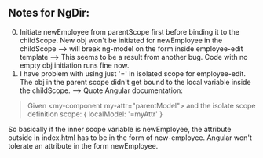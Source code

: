 ## Notes for NgDir:
0. Initiate newEmployee from parentScope first before binding it to the childScope. New obj won't be initiated for newEmployee in the childScope --> will break ng-model on the form inside employee-edit template --> This seems to be a result from another bug. Code with no empty obj initiation runs fine now.
1. I have problem with using just '=' in isolated scope for employee-edit. The obj in the parent scope didn't get bound to the local variable inside the childScope. --> Quote Angular documentation:

> Given <my-component my-attr="parentModel"\> and the isolate scope definition scope: { localModel: '=myAttr' }

So basically if the inner scope variable is newEmployee, the attribute outside in index.html has to be in the form of new-employee. Angular won't tolerate an attribute in the form newEmployee.
